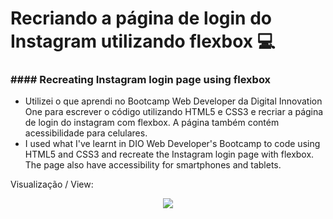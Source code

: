 #   Recriando a página de login do Instagram utilizando flexbox :computer:

### #### Recreating Instagram login page using flexbox

* Utilizei o que aprendi no Bootcamp Web Developer da Digital Innovation One para escrever o código utilizando HTML5 e CSS3 e recriar a página de login do instagram com flexbox. A página também contém acessibilidade para celulares.
* I used what I've learnt in DIO Web Developer's Bootcamp to code using HTML5 and CSS3 and recreate the Instagram login page with flexbox. The page also have accessibility for smartphones and tablets.

Visualização / View:

<center><img src="https://64.media.tumblr.com/cdf9a8a4ca7bc25aa96782363b29d450/f13c0822fdef4655-99/s540x810/7f16902a86cddd1a7b691cc1e34d969feb143a7a.png"></center>












